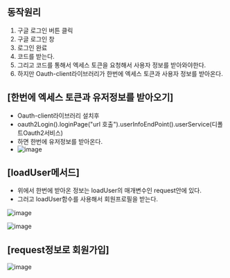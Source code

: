 ## 동작원리

1. 구글 로그인 버튼 클릭
2. 구글 로그인 창
3. 로그인 완료
4. 코드를 받는다.
5. 그리고 코드를 통해서 엑세스 토큰을 요청해서 사용자 정보를 받아와야한다.
6. 하지만 Oauth-client라이브러리가 한번에 엑세스 토큰과 사용자 정보를 받아온다.

## [한번에 엑세스 토큰과 유저정보를 받아오기]

- Oauth-client라이브러리 설치후
- oauth2Login().loginPage("url 호출").userInfoEndPoint().userService(디폴트Oauth2서비스)
- 하면 한번에 유저정보를 받아온다.
- ![image](https://user-images.githubusercontent.com/108928206/197090837-8ecde3c7-bb6b-4744-93fb-6e1b39c4f382.png)


## [loadUser메서드]

- 위에서 한번에 받아온 정보는 loadUser의 매개변수인 request안에 있다.
- 그러고 loadUser함수를 사용해서 회원프로필을 받는다.

![image](https://user-images.githubusercontent.com/108928206/197089664-012c5081-8e96-4e47-b998-b8b4040d6958.png)

![image](https://user-images.githubusercontent.com/108928206/197089700-c69723c2-1b98-4208-aade-73d6d12eaec6.png)

## [request정보로 회원가입]

![image](https://user-images.githubusercontent.com/108928206/197090450-8f4de54d-8925-4672-a733-163284798e05.png)


